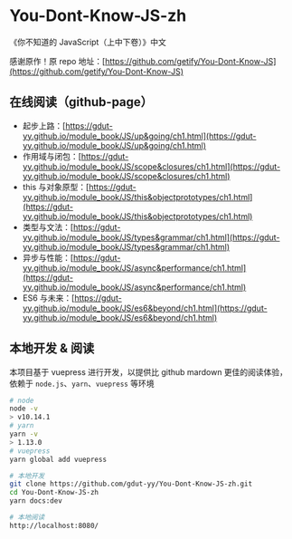 # You-Dont-Know-JS-zh

《你不知道的 JavaScript（上中下卷）》中文

感谢原作！原 repo 地址：[https://github.com/getify/You-Dont-Know-JS](https://github.com/getify/You-Dont-Know-JS)

## 在线阅读（github-page）

- 起步上路：[https://gdut-yy.github.io/module_book/JS/up&going/ch1.html](https://gdut-yy.github.io/module_book/JS/up&going/ch1.html)
- 作用域与闭包：[https://gdut-yy.github.io/module_book/JS/scope&closures/ch1.html](https://gdut-yy.github.io/module_book/JS/scope&closures/ch1.html)
- this 与对象原型：[https://gdut-yy.github.io/module_book/JS/this&objectprototypes/ch1.html](https://gdut-yy.github.io/module_book/JS/this&objectprototypes/ch1.html)
- 类型与文法：[https://gdut-yy.github.io/module_book/JS/types&grammar/ch1.html](https://gdut-yy.github.io/module_book/JS/types&grammar/ch1.html)
- 异步与性能：[https://gdut-yy.github.io/module_book/JS/async&performance/ch1.html](https://gdut-yy.github.io/module_book/JS/async&performance/ch1.html)
- ES6 与未来：[https://gdut-yy.github.io/module_book/JS/es6&beyond/ch1.html](https://gdut-yy.github.io/module_book/JS/es6&beyond/ch1.html)

## 本地开发 & 阅读

本项目基于 vuepress 进行开发，以提供比 github mardown 更佳的阅读体验，依赖于 `node.js`、`yarn`、`vuepress` 等环境

```sh
# node
node -v
> v10.14.1
# yarn
yarn -v
> 1.13.0
# vuepress
yarn global add vuepress

# 本地开发
git clone https://github.com/gdut-yy/You-Dont-Know-JS-zh.git
cd You-Dont-Know-JS-zh
yarn docs:dev

# 本地阅读
http://localhost:8080/
```
